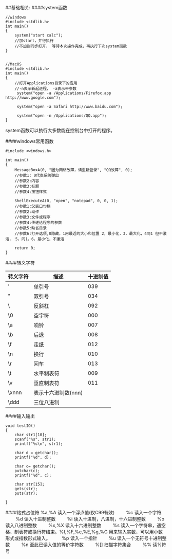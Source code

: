 
##基础相关:
####system函数

```
//windows
#include <stdlib.h>
int main()
{
	system("start calc"); 
	//加start，并行执行
	//不加则同步打开， 等待本次操作完成，再执行下次system函数
}


//MacOS
#include <stdlib.h>
int main() 
{
	//打开Applications目录下的应用
	//-n表示新起进程， -a表示带参数
	 system("open -a /Applications/Firefox.app http://www.google.com");
	 
	 system("open -a Safari http://www.baidu.com");
	 
	 system("open -n /Applications/QQ.app");
}
```
system函数可以执行大多数能在控制台中打开的程序。

####windows常用函数
```
#include <windows.h>

int main() 
{
	MessageBoxA(0, "因为网络故障，请重新登录", "QQ故障", 0);
	//参数1: 0代表系统弹出
	//参数2:内容
	//参数3:标题
	//参数4:按钮样式
	
	ShellExecuteA(0, "open", "notepad", 0, 0, 1);
	//参数1:父窗口句柄
	//参数2:动作
	//参数3:文件或程序
	//参数4:传递给程序的参数
	//参数5:缺省目录
	//参数6:打开选项,0隐藏，1用最近的大小和位置 2，最小化，3，最大化，4同1 但不激活， 5，同1，6，最小化，不激活
	 
	return 0;
}

```

####转义字符

转义字符 | 描述 | 十进制值
------- | ------- | -------
\'	| 单引号 | 039
\"	| 双引号 | 034
\\ |	反斜杠 | 092
\0	| 空字符 | 000
\a |	响铃 | 007
\b |	后退 | 008
\f	 | 走纸 | 012
\n	 | 换行 | 010
\r	 | 回车 | 013
\t	 | 水平制表符 | 009
\v	| 垂直制表符 | 011
\xnnn	| 表示十六进制数(nnn)  | 
\ddd | 三位八进制

####输入输出
```
void testIO()
{
    char str1[10];
    scanf("%s", str1);
    printf("%s\n", str1);
   
    char d = getchar();
    printf("%d", d);
    
    char c= getchar();
    putchar(c);
    printf("%d", c);
    
    char str[15];
    gets(str);
    puts(str);
    
}
```
####格式占位符
%a,%A 读入一个浮点值(仅C99有效) 　　
%c 读入一个字符 　　
%d 读入十进制整数 　　
%i 读入十进制，八进制，十六进制整数 　　
%o 读入八进制整数 　　
%x,%X 读入十六进制整数 　　
%s 读入一个字符串，遇空格、制表符或换行符结束。%f,%F,%e,%E,%g,%G 用来输入实数，可以用小数形式或指数形式输入。 　　
%p 读入一个指针 　　
%u 读入一个无符号十进制整数 　　
%n 至此已读入值的等价字符数 　　
%[] 扫描字符集合 　　
%% 读%符号

  